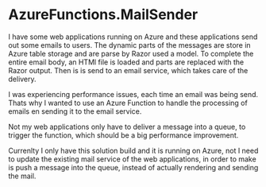 # AzureFunctions.MailSender

I have some web applications running on Azure and these applications send out some emails to users.
The dynamic parts of the messages are store in Azure table storage and are parse by Razor used a model.
To complete the entire email body, an HTMl file is loaded and parts are replaced with the Razor output.
Then is is send to an email service, which takes care of the delivery.

I was experiencing performance issues, each time an email was being send.
Thats why I wanted to use an Azure Function to handle the processing of emails en sending it to the email service.

Not my web applications only have to deliver a message into a queue, to trigger the function, which should be a big performance improvement.

Currenlty I only have this solution build and it is running on Azure, not I need to update the existing mail service of the web applications, in order to make is push a message into the queue, instead of actually rendering and sending the mail.
